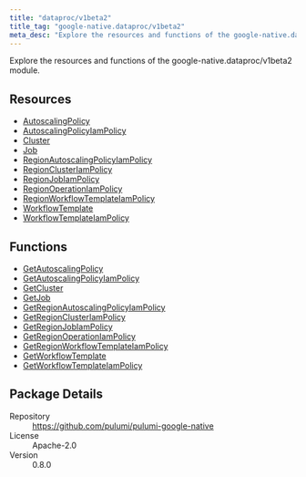 ```yaml
---
title: "dataproc/v1beta2"
title_tag: "google-native.dataproc/v1beta2"
meta_desc: "Explore the resources and functions of the google-native.dataproc/v1beta2 module."
---
```


<!-- WARNING: this file was generated by Pulumi Docs Generator. -->
<!-- Do not edit by hand unless you're certain you know what you are doing! -->

Explore the resources and functions of the google-native.dataproc/v1beta2 module.

<h2 id="resources">Resources</h2>
<ul class="api">
    <li><a href="autoscalingpolicy" title="AutoscalingPolicy"><span class="symbol resource"></span>AutoscalingPolicy</a></li>
    <li><a href="autoscalingpolicyiampolicy" title="AutoscalingPolicyIamPolicy"><span class="symbol resource"></span>AutoscalingPolicyIamPolicy</a></li>
    <li><a href="cluster" title="Cluster"><span class="symbol resource"></span>Cluster</a></li>
    <li><a href="job" title="Job"><span class="symbol resource"></span>Job</a></li>
    <li><a href="regionautoscalingpolicyiampolicy" title="RegionAutoscalingPolicyIamPolicy"><span class="symbol resource"></span>RegionAutoscalingPolicyIamPolicy</a></li>
    <li><a href="regionclusteriampolicy" title="RegionClusterIamPolicy"><span class="symbol resource"></span>RegionClusterIamPolicy</a></li>
    <li><a href="regionjobiampolicy" title="RegionJobIamPolicy"><span class="symbol resource"></span>RegionJobIamPolicy</a></li>
    <li><a href="regionoperationiampolicy" title="RegionOperationIamPolicy"><span class="symbol resource"></span>RegionOperationIamPolicy</a></li>
    <li><a href="regionworkflowtemplateiampolicy" title="RegionWorkflowTemplateIamPolicy"><span class="symbol resource"></span>RegionWorkflowTemplateIamPolicy</a></li>
    <li><a href="workflowtemplate" title="WorkflowTemplate"><span class="symbol resource"></span>WorkflowTemplate</a></li>
    <li><a href="workflowtemplateiampolicy" title="WorkflowTemplateIamPolicy"><span class="symbol resource"></span>WorkflowTemplateIamPolicy</a></li>
</ul>

<h2 id="functions">Functions</h2>
<ul class="api">
    <li><a href="getautoscalingpolicy" title="GetAutoscalingPolicy"><span class="symbol function"></span>GetAutoscalingPolicy</a></li>
    <li><a href="getautoscalingpolicyiampolicy" title="GetAutoscalingPolicyIamPolicy"><span class="symbol function"></span>GetAutoscalingPolicyIamPolicy</a></li>
    <li><a href="getcluster" title="GetCluster"><span class="symbol function"></span>GetCluster</a></li>
    <li><a href="getjob" title="GetJob"><span class="symbol function"></span>GetJob</a></li>
    <li><a href="getregionautoscalingpolicyiampolicy" title="GetRegionAutoscalingPolicyIamPolicy"><span class="symbol function"></span>GetRegionAutoscalingPolicyIamPolicy</a></li>
    <li><a href="getregionclusteriampolicy" title="GetRegionClusterIamPolicy"><span class="symbol function"></span>GetRegionClusterIamPolicy</a></li>
    <li><a href="getregionjobiampolicy" title="GetRegionJobIamPolicy"><span class="symbol function"></span>GetRegionJobIamPolicy</a></li>
    <li><a href="getregionoperationiampolicy" title="GetRegionOperationIamPolicy"><span class="symbol function"></span>GetRegionOperationIamPolicy</a></li>
    <li><a href="getregionworkflowtemplateiampolicy" title="GetRegionWorkflowTemplateIamPolicy"><span class="symbol function"></span>GetRegionWorkflowTemplateIamPolicy</a></li>
    <li><a href="getworkflowtemplate" title="GetWorkflowTemplate"><span class="symbol function"></span>GetWorkflowTemplate</a></li>
    <li><a href="getworkflowtemplateiampolicy" title="GetWorkflowTemplateIamPolicy"><span class="symbol function"></span>GetWorkflowTemplateIamPolicy</a></li>
</ul>

<h2 id="package-details">Package Details</h2>
<dl class="package-details">
	<dt>Repository</dt>
	<dd><a href="https://github.com/pulumi/pulumi-google-native">https://github.com/pulumi/pulumi-google-native</a></dd>
	<dt>License</dt>
	<dd>Apache-2.0</dd>
	<dt>Version</dt>
	<dd>0.8.0</dd>
</dl>

